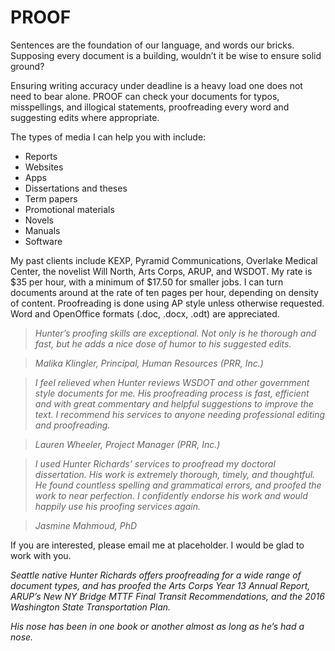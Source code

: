 # PROOF

Sentences are the foundation of our language, and words our bricks. Supposing every document is a building, wouldn’t it be wise to ensure solid ground?

Ensuring writing accuracy under deadline is a heavy load one does not need to bear alone. PROOF can check your documents for typos, misspellings, and illogical statements, proofreading every word and suggesting edits where appropriate.

The types of media I can help you with include:

- Reports
- Websites
- Apps
- Dissertations and theses
- Term papers
- Promotional materials
- Novels
- Manuals
- Software

My past clients include KEXP, Pyramid Communications, Overlake Medical Center, the novelist Will North, Arts Corps, ARUP, and WSDOT. My rate is $35 per hour, with a minimum of $17.50 for smaller jobs. I can turn documents around at the rate of ten pages per hour, depending on density of content. Proofreading is done using AP style unless otherwise requested. Word and OpenOffice formats (.doc, .docx, .odt) are appreciated.

> *Hunter’s proofing skills are exceptional. Not only is he thorough and fast, but he adds a nice dose of humor to his suggested edits.*

> *Malika Klingler, Principal, Human Resources (PRR, Inc.)*


> *I feel relieved when Hunter reviews WSDOT and other government style documents for me. His proofreading process is fast, efficient and with great commentary and helpful suggestions to improve the text. I recommend his services to anyone needing professional editing and proofreading.*

> *Lauren Wheeler, Project Manager (PRR, Inc.)*


> *I used Hunter Richards’ services to proofread my doctoral dissertation. His work is extremely thorough, timely, and thoughtful. He found countless spelling and grammatical errors, and proofed the work to near perfection. I confidently endorse his work and would happily use his proofing services again.*

> *Jasmine Mahmoud, PhD*


If you are interested, please email me at placeholder. I would be glad to work with you.

*Seattle native Hunter Richards offers proofreading for a wide range of document types, and has proofed the Arts Corps Year 13 Annual Report, ARUP’s New NY Bridge MTTF Final Transit Recommendations, and the 2016 Washington State Transportation Plan.*

*His nose has been in one book or another almost as long as he’s had a nose.*
